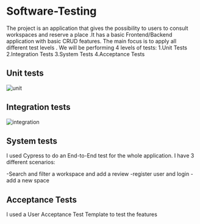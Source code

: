 # Software-Testing

The project is an application that gives the possibility to users to consult workspaces and  reserve a place .It has a basic Frontend/Backend application with basic CRUD 
features. The main focus is to apply all different test levels .
We will be performing 4 levels of tests:
1.Unit Tests
2.Integration Tests
3.System Tests
4.Acceptance Tests
## Unit tests
![unit](https://user-images.githubusercontent.com/62261901/172071660-7dfdaed7-7953-405b-ac11-c873f55e7081.PNG)
## Integration tests
![integration](https://user-images.githubusercontent.com/62261901/172071675-45388a12-14c1-4b12-bc65-8f1ebe6d86f0.PNG)
## System tests
I used Cypress to do an End-to-End test for the whole application.
 I have 3 different scenarios:

-Search and filter a workspace and add a review
-register user and login
-add a new space
## Acceptance Tests
I used a User Acceptance Test Template to test the features 

